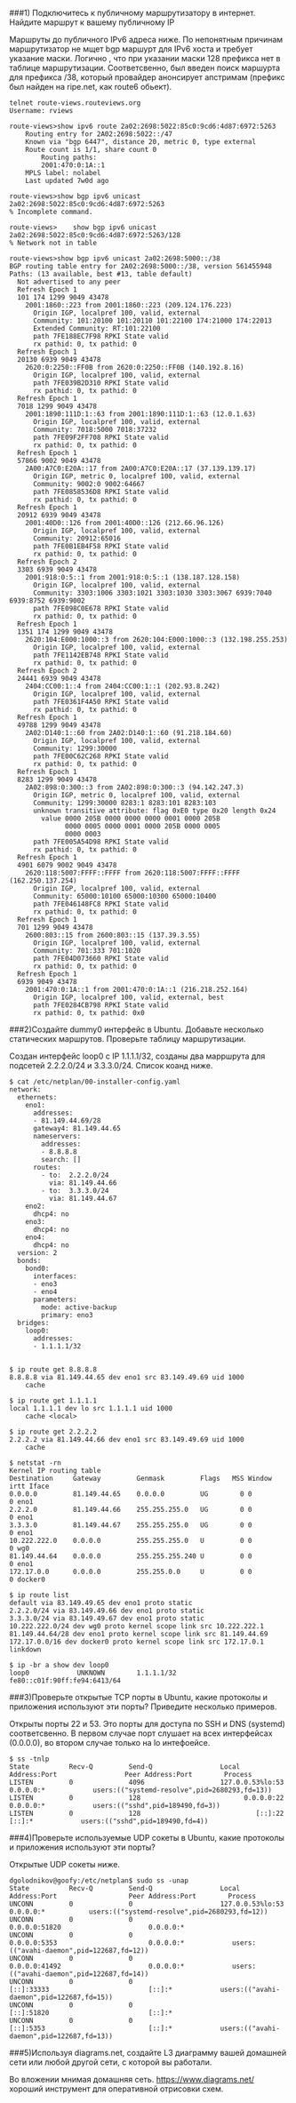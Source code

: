 ###1) Подключитесь к публичному маршрутизатору в интернет. Найдите маршрут к вашему публичному IP

Маршруты до публичного IPv6 адреса ниже. По непонятным причинам маршрутизатор не мщет bgp маршурт для IPv6 хоста и требует указание маски.
Логично , что при указании маски 128 префикса нет в таблице маршрутизации. Соответсвенно, был введен поиск маршурта для префикса /38, который провайдер анонсирует апстримам (префикс был найден на ripe.net, как route6 обьект).
	
	telnet route-views.routeviews.org
	Username: rviews

	route-views>show ipv6 route 2a02:2698:5022:85c0:9cd6:4d87:6972:5263
		Routing entry for 2A02:2698:5022::/47
		Known via "bgp 6447", distance 20, metric 0, type external
		Route count is 1/1, share count 0
			Routing paths:
			2001:470:0:1A::1
		MPLS label: nolabel
		Last updated 7w0d ago
		
	route-views>show bgp ipv6 unicast 2a02:2698:5022:85c0:9cd6:4d87:6972:5263
	% Incomplete command.
	
	route-views>    show bgp ipv6 unicast 2a02:2698:5022:85c0:9cd6:4d87:6972:5263/128
	% Network not in table	

	route-views>show bgp ipv6 unicast 2a02:2698:5000::/38
	BGP routing table entry for 2A02:2698:5000::/38, version 561455948
	Paths: (13 available, best #13, table default)
	  Not advertised to any peer
	  Refresh Epoch 1
	  101 174 1299 9049 43478
		2001:1860::223 from 2001:1860::223 (209.124.176.223)
		  Origin IGP, localpref 100, valid, external
		  Community: 101:20100 101:20110 101:22100 174:21000 174:22013
		  Extended Community: RT:101:22100
		  path 7FE188EC7F98 RPKI State valid
		  rx pathid: 0, tx pathid: 0
	  Refresh Epoch 1
	  20130 6939 9049 43478
		2620:0:2250::FF0B from 2620:0:2250::FF0B (140.192.8.16)
		  Origin IGP, localpref 100, valid, external
		  path 7FE039B2D310 RPKI State valid
		  rx pathid: 0, tx pathid: 0
	  Refresh Epoch 1
	  7018 1299 9049 43478
		2001:1890:111D:1::63 from 2001:1890:111D:1::63 (12.0.1.63)
		  Origin IGP, localpref 100, valid, external
		  Community: 7018:5000 7018:37232
		  path 7FE09F2FF708 RPKI State valid
		  rx pathid: 0, tx pathid: 0
	  Refresh Epoch 1
	  57866 9002 9049 43478
		2A00:A7C0:E20A::17 from 2A00:A7C0:E20A::17 (37.139.139.17)
		  Origin IGP, metric 0, localpref 100, valid, external
		  Community: 9002:0 9002:64667
		  path 7FE0858536D8 RPKI State valid
		  rx pathid: 0, tx pathid: 0
	  Refresh Epoch 1
	  20912 6939 9049 43478
		2001:40D0::126 from 2001:40D0::126 (212.66.96.126)
		  Origin IGP, localpref 100, valid, external
		  Community: 20912:65016
		  path 7FE0B1EB4F58 RPKI State valid
		  rx pathid: 0, tx pathid: 0
	  Refresh Epoch 2
	  3303 6939 9049 43478
		2001:918:0:5::1 from 2001:918:0:5::1 (138.187.128.158)
		  Origin IGP, localpref 100, valid, external
		  Community: 3303:1006 3303:1021 3303:1030 3303:3067 6939:7040 6939:8752 6939:9002
		  path 7FE098C0E678 RPKI State valid
		  rx pathid: 0, tx pathid: 0
	  Refresh Epoch 1
	  1351 174 1299 9049 43478
		2620:104:E000:1000::3 from 2620:104:E000:1000::3 (132.198.255.253)
		  Origin IGP, localpref 100, valid, external
		  path 7FE1142EB748 RPKI State valid
		  rx pathid: 0, tx pathid: 0
	  Refresh Epoch 2
	  24441 6939 9049 43478
		2404:CC00:1::4 from 2404:CC00:1::1 (202.93.8.242)
		  Origin IGP, localpref 100, valid, external
		  path 7FE0361F4A50 RPKI State valid
		  rx pathid: 0, tx pathid: 0
	  Refresh Epoch 1
	  49788 1299 9049 43478
		2A02:D140:1::60 from 2A02:D140:1::60 (91.218.184.60)
		  Origin IGP, localpref 100, valid, external
		  Community: 1299:30000
		  path 7FE00C62C268 RPKI State valid
		  rx pathid: 0, tx pathid: 0
	  Refresh Epoch 1
	  8283 1299 9049 43478
		2A02:898:0:300::3 from 2A02:898:0:300::3 (94.142.247.3)
		  Origin IGP, metric 0, localpref 100, valid, external
		  Community: 1299:30000 8283:1 8283:101 8283:103
		  unknown transitive attribute: flag 0xE0 type 0x20 length 0x24
			value 0000 205B 0000 0000 0000 0001 0000 205B
				  0000 0005 0000 0001 0000 205B 0000 0005
				  0000 0003
		  path 7FE005A54D98 RPKI State valid
		  rx pathid: 0, tx pathid: 0
	  Refresh Epoch 1
	  4901 6079 9002 9049 43478
		2620:118:5007:FFFF::FFFF from 2620:118:5007:FFFF::FFFF (162.250.137.254)
		  Origin IGP, localpref 100, valid, external
		  Community: 65000:10100 65000:10300 65000:10400
		  path 7FE046148FC8 RPKI State valid
		  rx pathid: 0, tx pathid: 0
	  Refresh Epoch 1
	  701 1299 9049 43478
		2600:803::15 from 2600:803::15 (137.39.3.55)
		  Origin IGP, localpref 100, valid, external
		  Community: 701:333 701:1020
		  path 7FE04D073660 RPKI State valid
		  rx pathid: 0, tx pathid: 0
	  Refresh Epoch 1
	  6939 9049 43478
		2001:470:0:1A::1 from 2001:470:0:1A::1 (216.218.252.164)
		  Origin IGP, localpref 100, valid, external, best
		  path 7FE0284CB798 RPKI State valid
		  rx pathid: 0, tx pathid: 0x0	
			

###2)Создайте dummy0 интерфейс в Ubuntu. Добавьте несколько статических маршрутов. Проверьте таблицу маршрутизации.

Создан интерфейс loop0 с IP 1.1.1.1/32, созданы два марршрута для подсетей 2.2.2.0/24 и 3.3.3.0/24. Список коанд ниже.


	$ cat /etc/netplan/00-installer-config.yaml
	network:
	  ethernets:
		eno1:
		  addresses:
		  - 81.149.44.69/28
		  gateway4: 81.149.44.65
		  nameservers:
			addresses:
			- 8.8.8.8
			search: []
		  routes: 
			- to:  2.2.2.0/24
			  via: 81.149.44.66
			- to:  3.3.3.0/24
			  via: 81.149.44.67
		eno2:
		  dhcp4: no
		eno3:
		  dhcp4: no
		eno4:
		  dhcp4: no
	  version: 2
	  bonds:
		bond0:
		  interfaces:
		  - eno3
		  - eno4
		  parameters:
			mode: active-backup
			primary: eno3
	  bridges:
		loop0:
		  addresses:
		  - 1.1.1.1/32


	$ ip route get 8.8.8.8
	8.8.8.8 via 81.149.44.65 dev eno1 src 83.149.49.69 uid 1000
		cache

	$ ip route get 1.1.1.1
	local 1.1.1.1 dev lo src 1.1.1.1 uid 1000
		cache <local>
		
	$ ip route get 2.2.2.2
	2.2.2.2 via 81.149.44.66 dev eno1 src 83.149.49.69 uid 1000
		cache
		
	$ netstat -rn
	Kernel IP routing table
	Destination     Gateway         Genmask         Flags   MSS Window  irtt Iface
	0.0.0.0         81.149.44.65    0.0.0.0         UG        0 0          0 eno1
	2.2.2.0         81.149.44.66    255.255.255.0   UG        0 0          0 eno1
	3.3.3.0         81.149.44.67    255.255.255.0   UG        0 0          0 eno1
	10.222.222.0    0.0.0.0         255.255.255.0   U         0 0          0 wg0
	81.149.44.64    0.0.0.0         255.255.255.240 U         0 0          0 eno1
	172.17.0.0      0.0.0.0         255.255.0.0     U         0 0          0 docker0

	$ ip route list
	default via 83.149.49.65 dev eno1 proto static
	2.2.2.0/24 via 83.149.49.66 dev eno1 proto static
	3.3.3.0/24 via 83.149.49.67 dev eno1 proto static
	10.222.222.0/24 dev wg0 proto kernel scope link src 10.222.222.1
	81.149.44.64/28 dev eno1 proto kernel scope link src 81.149.44.69
	172.17.0.0/16 dev docker0 proto kernel scope link src 172.17.0.1 linkdown

	$ ip -br a show dev loop0
	loop0            UNKNOWN        1.1.1.1/32 fe80::c01f:90ff:fe94:6413/64


###3)Проверьте открытые TCP порты в Ubuntu, какие протоколы и приложения используют эти порты? Приведите несколько примеров.

Открыты порты 22 и 53. Это порты для доступа по SSH и DNS (systemd) соответсвенно. В первом случае порт слушает на всех интерфейсах (0.0.0.0), во втором случае только на lo интефоейсе. 

	$ ss -tnlp
	State          Recv-Q         Send-Q                 Local Address:Port                 Peer Address:Port        Process
	LISTEN         0              4096                   127.0.0.53%lo:53                        0.0.0.0:*            users:(("systemd-resolve",pid=2680293,fd=13))
	LISTEN         0              128                          0.0.0.0:22                        0.0.0.0:*            users:(("sshd",pid=189490,fd=3))
	LISTEN         0              128                             [::]:22                           [::]:*            users:(("sshd",pid=189490,fd=4))


###4)Проверьте используемые UDP сокеты в Ubuntu, какие протоколы и приложения используют эти порты?

Открытые UDP сокеты ниже. 

	dgolodnikov@goofy:/etc/netplan$ sudo ss -unap
	State          Recv-Q         Send-Q                 Local Address:Port                  Peer Address:Port        Process
	UNCONN         0              0                      127.0.0.53%lo:53                         0.0.0.0:*           users:(("systemd-resolve",pid=2680293,fd=12))
	UNCONN         0              0                            0.0.0.0:51820                      0.0.0.0:*
	UNCONN         0              0                            0.0.0.0:5353                       0.0.0.0:*            users:(("avahi-daemon",pid=122687,fd=12))
	UNCONN         0              0                            0.0.0.0:41492                      0.0.0.0:*            users:(("avahi-daemon",pid=122687,fd=14))
	UNCONN         0              0                               [::]:33333                         [::]:*            users:(("avahi-daemon",pid=122687,fd=15))
	UNCONN         0              0                               [::]:51820                         [::]:*
	UNCONN         0              0                               [::]:5353                          [::]:*            users:(("avahi-daemon",pid=122687,fd=13))


###5)Используя diagrams.net, создайте L3 диаграмму вашей домашней сети или любой другой сети, с которой вы работали.

Во вложении мнимая домашняя сеть. https://www.diagrams.net/ хороший инструмент для оперативной отрисовки схем.